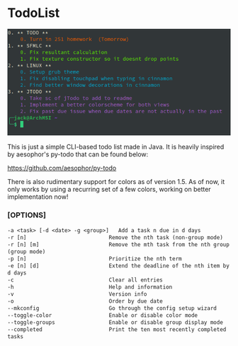 # TodoList

![Screenshot](https://raw.githubusercontent.com/Jfeatherstone/jTodo/master/screenshot.png)

This is just a simple CLI-based todo list made in Java. It is heavily inspired by aesophor's py-todo that can be found below:

https://github.com/aesophor/py-todo

There is also rudimentary support for colors as of version 1.5.
As of now, it only works by using a recurring set of a few colors, working on better implementation now!

### [OPTIONS]
```
-a <task> [-d <date> -g <group>]   Add a task n due in d days
-r [n]                          Remove the nth task (non-group mode)
-r [n] [m]                      Remove the mth task from the nth group (group mode)
-p [n]                          Prioritize the nth term
-e [n] [d]                      Extend the deadline of the nth item by d days
-c                              Clear all entries
-h                              Help and information
-v                              Version info
-o                              Order by due date
--mkconfig                      Go through the config setup wizard
--toggle-color                  Enable or disable color mode
--toggle-groups                 Enable or disable group display mode
--completed                     Print the ten most recently completed tasks
```
